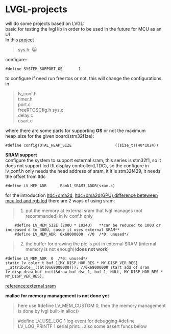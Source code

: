# LVGL-projects  
will do some projects based on LVGL:  
basic for testing the lvgl lib in order to be used in the future for MCU as an UI  
In this [project](https://github.com/wjb321/LVGL-projects/tree/main/lvgl_thesis/UI_thesis_V2.2_lvgl8.2_FreeRTOS9)

> sys.h:  :joy_cat: 
 
configure:  
```
#define SYSTEM_SUPPORT_OS		1  		
```  
to configure if need run freertos or not, this will change the configurations in  
>lv_conf.h  
timer.h  
port.c  
freeRTOSCfig.h
sys.c  
delay.c  
usart.c  

where there are some parts for supporting **OS** or not
the maximum heap_size for the given board(stm32f1ze):  
```
#define configTOTAL_HEAP_SIZE					((size_t)(40*1024))
```
**SRAM support**  
configure the system to support external sram, this series is stm32f1, so it does not support lcd tft display controller(LTDC), so the configure in lv_conf.h only needs the head address of sram, it it is stm32f429, it needs the offset from ltdc
```
#define LV_MEM_ADR      Bank1_SRAM3_ADDR(sram.c)
```
for the introduction [ltdc+dma2d](https://www.jianshu.com/p/216388df4d4d), [ltdc+dma2d(GPU)](https://www.eet-china.com/mp/a60976.html),[difference beteween mcu lcd and rgb lcd](https://mcu.eetrend.com/blog/2020/100048344.html)
there are 2 ways of using sram:  
>1. put the memory at external sram that lvgl manages (not recommanded) in lv_conf.h only

```
    #define LV_MEM_SIZE (200U * 1024U)   **can be reduced to 100U or increased d to 300U, casue it uses external SRAM**
    #define LV_MEM_ADR  0x68000000  //0  /*0: unused*/
```

>2. the buffer for drawing the pic is put in external SRAM (internal memory is not enough)(**does not work**)
```
#define LV_MEM_ADR  0  /*0: unused*/
static lv_color_t buf_1[MY_DISP_HOR_RES * MY_DISP_VER_RES] __attribute__((at(0x68000000))); //0x68000000 start add of sram
lv_disp_draw_buf_init(&draw_buf_dsc_1, buf_1, NULL, MY_DISP_HOR_RES * MY_DISP_VER_RES); 
```
[reference:external sram](https://www.bilibili.com/video/BV1CG4y157Px/?p=12&spm_id_from=pageDriver&vd_source=bfafe33e0d30866f120602a52781ae5e) 

**malloc for memory management is not done yet**
>here use #define LV_MEM_CUSTOM 0, then the memory management is done by lvgl built-in alloc()

> #define LV_USE_LOG 1 log event for debugging
> #define LV_LOG_PRINTF 1 serial print... 
> also some assert funcs below


